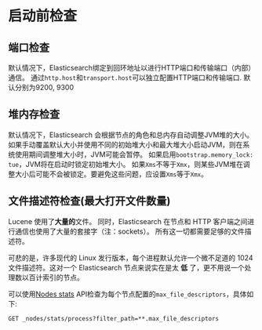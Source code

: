 # 启动前检查

## 端口检查

默认情况下，Elasticsearch绑定到回环地址以进行HTTP端口和传输端口（内部）通信。
通过`http.host`和`transport.host`可以独立配置HTTP端口和传输端口. 默认分别为9200, 9300

## 堆内存检查

默认情况下，Elasticsearch 会根据节点的角色和总内存自动调整JVM堆的大小。
如果手动覆盖默认大小并使用不同的初始堆大小和最大堆大小启动JVM，则在系统使用期间调整堆大小时，JVM可能会暂停。
如果启用`bootstrap.memory_lock: tue`，JVM将在启动时锁定初始堆大小。
如果`Xms`不等于`Xmx`，则某些JVM堆在调整大小后可能不会被锁定。要避免这些问题，应设置`Xms`等于`Xmx`。

## 文件描述符检查(最大打开文件数量)

Lucene 使用了**大量的**文件。 同时，Elasticsearch 在节点和 HTTP 客户端之间进行通信也使用了大量的套接字（注：sockets）。
所有这一切都需要足够的文件描述符。

可悲的是，许多现代的 Linux 发行版本，每个进程默认允许一个微不足道的 1024 文件描述符。这对一个 Elasticsearch 节点来说实在是太
**低** 了，更不用说一个处理数以百计索引的节点。

可以使用[Nodes stats](https://www.elastic.co/guide/en/elasticsearch/reference/7.6/cluster-nodes-stats.html)
API检查为每个节点配置的`max_file_descriptors`，具体如下:

``` cURL
GET _nodes/stats/process?filter_path=**.max_file_descriptors 
```

